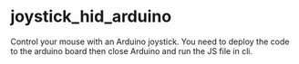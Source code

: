 # joystick_hid_arduino

Control your mouse with an Arduino joystick. You need to deploy the code to the arduino board then close Arduino and run the JS file in cli.
